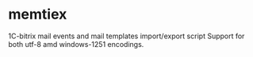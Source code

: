 memtiex
=======

1C-bitrix mail events and mail templates import/export script
Support for both utf-8 amd windows-1251 encodings.

